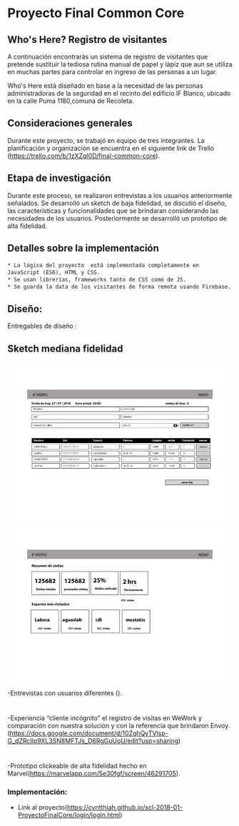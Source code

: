 # Proyecto Final Common Core

## Who's Here? Registro de visitantes
A continuación encontrarás un sistema de registro de visitantes que pretende sustituir la tediosa rutina manual de papel y lápiz que aun se utiliza en muchas partes para controlar en ingreso de las personas a un lugar.

 Who's Here está diseñado en base a la necesidad de las personas administradoras de la seguridad en el recinto del edificio IF Blanco, ubicado en la calle Puma 1180,comuna de Recoleta.

## Consideraciones generales
Durante este proyecto, se trabajó en equipo de tres integrantes. La planificación y organización se encuentra en el siguiente link de Trello (https://trello.com/b/1zXZqI0D/final-common-core). 

## Etapa de investigación

Durante este proceso, se realizaron entrevistas a los usuarios anteriormente señalados. Se desarrolló un sketch de baja fidelidad, se discutió el diseño, las características y funcionalidades que se brindaran considerando las necesidades de los usuarios. Posteriormente se desarrolló un prototipo de alta fidelidad.



## Detalles sobre la implementación

    * La lógica del proyecto  está implementada completamente en JavaScript (ES6), HTML y CSS. 
    * Se usan librerías, frameworks tanto de CSS como de JS.
    * Se guarda la data de los visitantes de forma remota usando Firebase.
    


## Diseño:
Entregables de diseño :

## Sketch mediana fidelidad

<img src="/images/1.jpeg" alt="Sketch de Baja Fidelidad"/>
<img src="/images/2.jpeg" alt="Sketch de Baja Fidelidad"/>
    
  -Entrevistas con usuarios diferentes ().
  #
  -Experiencia “cliente incógnito” el registro de visitas en WeWork y comparación con nuestra solución y con la referencia que  brindaron Envoy. (https://docs.google.com/document/d/10ZqhQyTVlsp-G_dZRcIlp9XL3SN8MFTJs_D6RgGuUoU/edit?usp=sharing)
  #
  -Prototipo clickeable de alta fidelidad hecho en Marvel(https://marvelapp.com/5e30fgf/screen/46291705).
    

### Implementación:
   * Link al proyecto(https://cyntthiah.github.io/scl-2018-01-ProyectoFinalCore/login/login.html)




